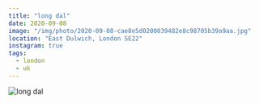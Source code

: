 ```yaml
---
title: "long dal"
date: 2020-09-08
image: "/img/photo/2020-09-08-cae8e5d0200039482e8c98705b39a9aa.jpg"
location: "East Dulwich, London SE22"
instagram: true
tags:
  - london
  - uk
---
```


![long dal](/img/photo/2020-09-08-cae8e5d0200039482e8c98705b39a9aa.jpg)
